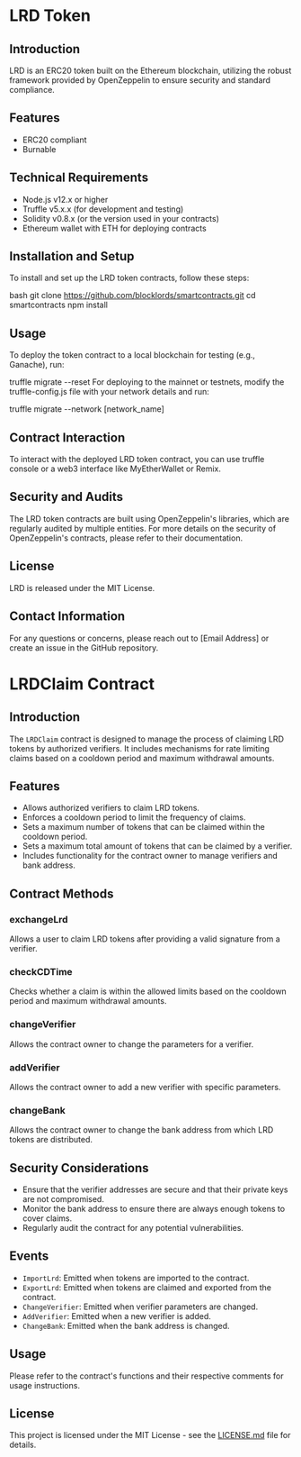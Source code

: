 # LRD Token

## Introduction
LRD is an ERC20 token built on the Ethereum blockchain, utilizing the robust framework provided by OpenZeppelin to ensure security and standard compliance.

## Features
- ERC20 compliant
- Burnable

## Technical Requirements
- Node.js v12.x or higher
- Truffle v5.x.x (for development and testing)
- Solidity v0.8.x (or the version used in your contracts)
- Ethereum wallet with ETH for deploying contracts

## Installation and Setup
To install and set up the LRD token contracts, follow these steps:

bash
git clone https://github.com/blocklords/smartcontracts.git
cd smartcontracts
npm install

## Usage
To deploy the token contract to a local blockchain for testing (e.g., Ganache), run:

truffle migrate --reset
For deploying to the mainnet or testnets, modify the truffle-config.js file with your network details and run:

truffle migrate --network [network_name]

## Contract Interaction
To interact with the deployed LRD token contract, you can use truffle console or a web3 interface like MyEtherWallet or Remix.

## Security and Audits
The LRD token contracts are built using OpenZeppelin's libraries, which are regularly audited by multiple entities. For more details on the security of OpenZeppelin's contracts, please refer to their documentation.

## License
LRD is released under the MIT License.

## Contact Information
For any questions or concerns, please reach out to [Email Address] or create an issue in the GitHub repository.


# LRDClaim Contract

## Introduction

The `LRDClaim` contract is designed to manage the process of claiming LRD tokens by authorized verifiers. It includes mechanisms for rate limiting claims based on a cooldown period and maximum withdrawal amounts.

## Features

- Allows authorized verifiers to claim LRD tokens.
- Enforces a cooldown period to limit the frequency of claims.
- Sets a maximum number of tokens that can be claimed within the cooldown period.
- Sets a maximum total amount of tokens that can be claimed by a verifier.
- Includes functionality for the contract owner to manage verifiers and bank address.

## Contract Methods

### exchangeLrd

Allows a user to claim LRD tokens after providing a valid signature from a verifier.

### checkCDTime

Checks whether a claim is within the allowed limits based on the cooldown period and maximum withdrawal amounts.

### changeVerifier

Allows the contract owner to change the parameters for a verifier.

### addVerifier

Allows the contract owner to add a new verifier with specific parameters.

### changeBank

Allows the contract owner to change the bank address from which LRD tokens are distributed.

## Security Considerations

- Ensure that the verifier addresses are secure and that their private keys are not compromised.
- Monitor the bank address to ensure there are always enough tokens to cover claims.
- Regularly audit the contract for any potential vulnerabilities.

## Events

- `ImportLrd`: Emitted when tokens are imported to the contract.
- `ExportLrd`: Emitted when tokens are claimed and exported from the contract.
- `ChangeVerifier`: Emitted when verifier parameters are changed.
- `AddVerifier`: Emitted when a new verifier is added.
- `ChangeBank`: Emitted when the bank address is changed.

## Usage

Please refer to the contract's functions and their respective comments for usage instructions.

## License

This project is licensed under the MIT License - see the [LICENSE.md](LICENSE.md) file for details.